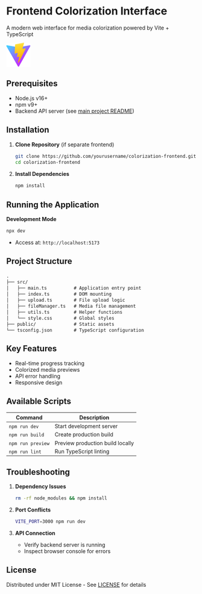 
# Frontend Colorization Interface

A modern web interface for media colorization powered by Vite + TypeScript

![Vite+TS](public/vite.svg)

## Prerequisites

- Node.js v16+
- npm v9+
- Backend API server (see [main project README](../backend/README.md))

## Installation

1. **Clone Repository** (if separate frontend)
   ```bash
   git clone https://github.com/yourusername/colorization-frontend.git
   cd colorization-frontend
   ```

2. **Install Dependencies**
   ```bash
   npm install
   ```


## Running the Application

**Development Mode**
```bash
npx dev
```
- Access at: `http://localhost:5173`


## Project Structure

```
.
├── src/
│   ├── main.ts          # Application entry point
│   ├── index.ts         # DOM mounting
│   ├── upload.ts        # File upload logic
│   ├── fileManager.ts   # Media file management
│   ├── utils.ts         # Helper functions
│   └── style.css        # Global styles
├── public/              # Static assets
└── tsconfig.json        # TypeScript configuration
```

## Key Features

- Real-time progress tracking
- Colorized media previews
- API error handling
- Responsive design

## Available Scripts

| Command          | Description                     |
|------------------|---------------------------------|
| `npm run dev`    | Start development server        |
| `npm run build`  | Create production build         |
| `npm run preview`| Preview production build locally|
| `npm run lint`   | Run TypeScript linting          |

## Troubleshooting

1. **Dependency Issues**
   ```bash
   rm -rf node_modules && npm install
   ```

2. **Port Conflicts**
   ```bash
   VITE_PORT=3000 npm run dev
   ```

3. **API Connection**
   - Verify backend server is running
   - Inspect browser console for errors

## License

Distributed under MIT License - See [LICENSE](../LICENSE) for details
